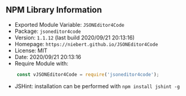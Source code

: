 ## NPM Library Information
* Exported Module Variable: `JSONEditor4Code`
* Package:  `jsoneditor4code`
* Version:  `1.1.12`   (last build 2020/09/21 20:13:16)
* Homepage: `https://niebert.github.io/JSONEditor4Code`
* License:  MIT
* Date:     2020/09/21 20:13:16
* Require Module with:
```javascript
    const vJSONEditor4Code = require('jsoneditor4code');
```
* JSHint: installation can be performed with `npm install jshint -g`
